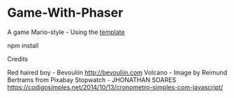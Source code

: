 # Game-With-Phaser


A game Mario-style - Using the <a href="https://github.com/FelipeEnne/Template-Game-Phaser">template</a>

npm install


Credits

Red haired boy - Bevouliin http://bevouliin.com
Volcano - Image by Reimund Bertrams from Pixabay 
Stopwatch - JHONATHAN SOARES https://codigosimples.net/2014/10/13/cronometro-simples-com-javascript/
